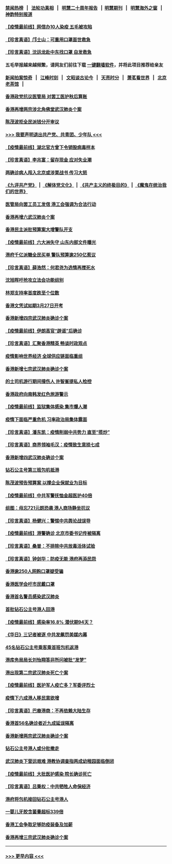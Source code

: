 #### [禁闻热榜](热点新闻.md?=0)  &nbsp;&nbsp;|&nbsp;&nbsp; [法轮功真相](https://github.com/gfw-breaker/truth/blob/master/README.md?=0) &nbsp;&nbsp;|&nbsp;&nbsp; [明慧二十周年报告](https://github.com/gfw-breaker/mh-reports/blob/master/README.md?=0) &nbsp;&nbsp;|&nbsp;&nbsp;[明慧期刊](https://github.com/gfw-breaker/mh-qikan) &nbsp;&nbsp;|&nbsp;&nbsp; [明慧海外之窗](https://github.com/gfw-breaker/mh-news/blob/master/README.md?=0) &nbsp;&nbsp;|&nbsp;&nbsp; [神韵特别报道](https://github.com/gfw-breaker/mh-news/blob/master/shenyun.md?=0)
#### [【疫情最前线】网信办10人染疫 五毛被攻陷](../pages/nsc415/n11903757.md?t=02291002) 
#### [【珍言真语】邝士山：可重用口罩面世救急](../pages/nsc415/n11903875.md?t=02291002) 
#### [【珍言真语】沈运龙赴中东找口罩 自发救急](../pages/nsc415/n11903291.md?t=02291002) 
#### 五毛举报越来越频繁，请网友们前往下载 [一键翻墙软件](https://github.com/gfw-breaker/ssr-accounts)，并将此项目推荐给亲友
#### [新闻拍案惊奇](https://github.com/gfw-breaker/banned-news/blob/master/pages/link4.md) &nbsp;&nbsp;|&nbsp;&nbsp; [江峰时刻](https://github.com/gfw-breaker/banned-news/blob/master/pages/link4.md) &nbsp;&nbsp;|&nbsp;&nbsp; [文昭谈古论今](https://github.com/gfw-breaker/banned-news/blob/master/pages/link4.md) &nbsp;&nbsp;|&nbsp;&nbsp; [天亮时分](https://github.com/gfw-breaker/banned-news/blob/master/pages/link4.md) &nbsp;&nbsp;|&nbsp;&nbsp; [萧茗看世界](https://github.com/gfw-breaker/banned-news/blob/master/pages/link4.md) &nbsp;&nbsp;|&nbsp;&nbsp; [北京老茶馆](https://github.com/gfw-breaker/banned-news/blob/master/pages/link4.md) &nbsp;&nbsp;|&nbsp;&nbsp; 
#### [香港政党抗议医管局 对罢工医护秋后算账](../pages/nsc415/n11901746.md?t=02291002) 
#### [香港再增两宗涉北角佛堂武汉肺炎个案](../pages/nsc415/n11901737.md?t=02291002) 
#### [陈茂波拒全民派钱分开审议](../pages/nsc415/n11901672.md?t=02291002) 
#### [>>> 我要声明退出共产党、共青团、少年队 <<<](https://github.com/begood0513/goodnews/blob/master/quit/letter.md) 
#### [【疫情最前线】湖北官方曾下令销毁病毒样本](../pages/nsc415/n11901518.md?t=02291002) 
#### [【珍言真语】李兆富：留存现金 应对失业潮](../pages/nsc415/n11901448.md?t=02291002) 
#### [两确诊病人闯入北京或涉栗战书 传习大怒](../pages/nsc415/n11901180.md?t=02291002) 
#### [《九评共产党》](https://github.com/begood0513/9ping.md/blob/master/README.md) &nbsp;|&nbsp; [《解体党文化》](../../../../jtdwh.md/blob/master/README.md)  &nbsp;|&nbsp; [《共产主义的终极目的》](../../../../gczydzjmd.md/blob/master/README.md) &nbsp;|&nbsp; [《魔鬼在统治我们的世界》](../../../../mgztzwmdsj.md/blob/master/README.md) 
#### [医管局向罢工员工发信 港工会强调为合法行动](../pages/nsc415/n11898870.md?t=02291002) 
#### [香港再增六武汉肺炎个案](../pages/nsc415/n11898843.md?t=02291002) 
#### [香港民主派批预算案大增警队开支](../pages/nsc415/n11898813.md?t=02291002) 
#### [【疫情最前线】六大洲失守 山东内部文件曝光](../pages/nsc415/n11898455.md?t=02291002) 
#### [港府千亿派糖全民买单 警队预算逾250亿惹议](../pages/nsc415/n11898608.md?t=02291002) 
#### [【珍言真语】薛浩然：何君尧为选情再搅死水](../pages/nsc415/n11898269.md?t=02291002) 
#### [沈旭晖吁抢攻立法会功能组别](../pages/nsc415/n11896084.md?t=02291002) 
#### [林郑支持率首度跌至个位数](../pages/nsc415/n11896058.md?t=02291002) 
#### [香港文凭试如期3月27日开考](../pages/nsc415/n11896055.md?t=02291002) 
#### [香港新增四宗武汉肺炎确诊个案](../pages/nsc415/n11896040.md?t=02291002) 
#### [【疫情最前线】伊朗高官“辟谣”后确诊](../pages/nsc415/n11895902.md?t=02291002) 
#### [【珍言真语】汇聚香港精英 畅谈时政观点](../pages/nsc415/n11895733.md?t=02291002) 
#### [疫情影响世界经济 全球供应链面临重组](../pages/nsc415/n11895634.md?t=02291002) 
#### [香港新增七宗武汉肺炎确诊个案](../pages/nsc415/n11893498.md?t=02291002) 
#### [的士司机游行期间撞伤人 许智峯提私人检控](../pages/nsc415/n11893483.md?t=02291002) 
#### [香港政府向南韩发红色旅游警示](../pages/nsc415/n11893398.md?t=02291002) 
#### [【疫情最前线】监狱集体感染 集市爆人潮](../pages/nsc415/n11893181.md?t=02291002) 
#### [疫情下面临严重危机  习率政治局集体露面](../pages/nsc415/n11893305.md?t=02291002) 
#### [【珍言真语】潘东凯：疫情削弱中共势力 直至“揽炒”](../pages/nsc415/n11892866.md?t=02291002) 
#### [【珍言真语】商界领袖毛汉：疫情致生意损七成](../pages/nsc415/n11890348.md?t=02291002) 
#### [香港新增四武汉肺炎确诊个案](../pages/nsc415/n11890610.md?t=02291002) 
#### [钻石公主号第三班包机抵港](../pages/nsc415/n11890645.md?t=02291002) 
#### [陈茂波预告预算案 以撑企业保就业为目标](../pages/nsc415/n11890574.md?t=02291002) 
#### [【疫情最前线】中共军警抚恤金超医护40倍](../pages/nsc415/n11890458.md?t=02291002) 
#### [组图：毋忘721元朗恐袭 港人商场静坐抗议](../pages/nsc415/n11876882.md?t=02291002) 
#### [【珍言真语】杨健兴：警惕中共舆论战误导](../pages/nsc415/n11888131.md?t=02291002) 
#### [【疫情最前线】港警确诊 北京市委书记传被隔离](../pages/nsc415/n11886872.md?t=02291002) 
#### [【珍言真语】桑普：不排除中共放毒活体试验](../pages/nsc415/n11886832.md?t=02291002) 
#### [【珍言真语】钟剑华：防疫无能 港府再添民怨](../pages/nsc415/n11884504.md?t=02291002) 
#### [香港逾250人网购口罩疑受骗](../pages/nsc415/n11884388.md?t=02291002) 
#### [香港医学会吁市民戴口罩](../pages/nsc415/n11884367.md?t=02291002) 
#### [香港首名警员感染武汉肺炎](../pages/nsc415/n11884357.md?t=02291002) 
#### [首批钻石公主号港人回港](../pages/nsc415/n11884333.md?t=02291002) 
#### [【疫情最前线】感染率16.8% 潜伏期94天？](../pages/nsc415/n11884256.md?t=02291002) 
#### [《华日》三记者被逐 中共发飙罚美媒内幕](../pages/nsc415/n11884184.md?t=02291002) 
#### [45名钻石公主号乘客乘首班包机返港](../pages/nsc415/n11881770.md?t=02291002) 
#### [港库务局局长刘怡翔答非所问被批“发梦”](../pages/nsc415/n11881752.md?t=02291002) 
#### [港出现第二宗武汉肺炎死亡个案](../pages/nsc415/n11881736.md?t=02291002) 
#### [【疫情最前线】医护军人疫亡多？军委评烈士](../pages/nsc415/n11881655.md?t=02291002) 
#### [疫情下六成港人移民意欲增](../pages/nsc415/n11881699.md?t=02291002) 
#### [【珍言真语】巴裔港商：不再依赖大陆生存](../pages/nsc415/n11881126.md?t=02291002) 
#### [香港首56名确诊者近九成延误隔离](../pages/nsc415/n11879079.md?t=02291002) 
#### [香港新增两宗武汉肺炎确诊个案](../pages/nsc415/n11879064.md?t=02291002) 
#### [钻石公主号港人或分批撤走](../pages/nsc415/n11879029.md?t=02291002) 
#### [武汉肺炎下营运艰难 港教协调查指两成幼稚园面临倒闭](../pages/nsc415/n11878989.md?t=02291002) 
#### [【疫情最前线】大批医护感染 院长确诊死亡](../pages/nsc415/n11878595.md?t=02291002) 
#### [【珍言真语】吕秉权：中共牺牲人命保经济](../pages/nsc415/n11878390.md?t=02291002) 
#### [港府将包机接回钻石公主号港人](../pages/nsc415/n11876352.md?t=02291002) 
#### [一婴儿牙胶含菌量超标339倍](../pages/nsc415/n11876336.md?t=02291002) 
#### [香港工会争取足够防疫装备及加薪](../pages/nsc415/n11876313.md?t=02291002) 
#### [香港再增三宗武汉肺炎确诊个案](../pages/nsc415/n11876297.md?t=02291002) 

----
#### [ >>> 更早内容 <<< ](../indexes/nsc415-earlier.md)
